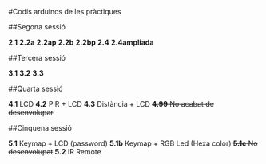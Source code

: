 #Codis arduinos de les pràctiques

##Segona sessió

**2.1** 
**2.2a** 
**2.2ap** 
**2.2b** 
**2.2bp** 
**2.4** 
**2.4ampliada** 

##Tercera sessió

**3.1**
**3.2**
**3.3**

##Quarta sessió

**4.1** LCD
**4.2** PIR + LCD
**4.3** Distància + LCD
~~**4.99** No acabat de desenvolupar~~

##Cinquena sessió

**5.1** Keymap + LCD (password)
**5.1b** Keymap + RGB Led (Hexa color)
~~**5.1c** No desenvolupat~~
**5.2** IR Remote
